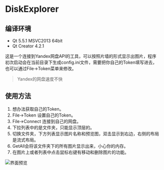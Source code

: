 # DiskExplorer

## 编译环境
* Qt 5.5.1 MSVC2013 64bit
* Qt Creator 4.2.1

这是一个连接到Yandex网盘API的工具，可以按照片墙的形式显示出图片，程序初次启动会在当前目录下生成config.ini文件，需要把你自己的Token填写进去，也可以通过File->Token菜单来修改。
> Yandex的网盘速度不快

## 使用方法
1. 想办法获取自己的Token。
1. File->Token 设置自己的Token。
1. File->Connect 连接到自己的网盘。
1. 下拉列表中的是文件夹，只能显示顶层的。
1. 切换文件夹，下方列表显示图片名称和预览图，双击显示到右边，右侧的布局是流式布局。
1. GetAll会将该文件夹下的所有图片显示出来，小心你的内存。
1. 在图片上或者列表中点击鼠标右键有移动和删除图片的功能。

![界面预览](http://onmdsye1w.bkt.clouddn.com/preview.png)
